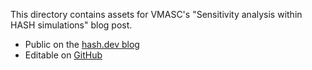 This directory contains assets for VMASC's "Sensitivity analysis within HASH simulations" blog post.

- Public on the [hash.dev blog](https://hash.dev/blog/sensitivity-assessor)
- Editable on [GitHub](https://github.com/hashintel/hash/blob/main/sites/hashdev/src/_pages/blog/0008_sensitivity-assessor.mdx)
